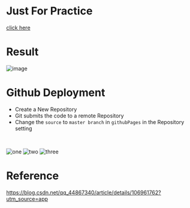 # Just For Practice

[click here](https://axyzdong.github.io/Just-for-practice/)

# Result

![image](https://user-images.githubusercontent.com/45477220/150802792-3ec81d2c-5f09-452a-b607-ea076fdc59ce.png)


# Github Deployment
- Create a New Repository
- Git submits the code to a remote Repository
- Change the `source` to `master branch` in `githubPages` in the Repository setting 

<br>

![one](https://github.com/AXYZdong/love-you/blob/master/image-folder/order1.png)
![two](https://github.com/AXYZdong/love-you/blob/master/image-folder/order2.png)
![three](https://github.com/AXYZdong/love-you/blob/master/image-folder/order3.png)

# Reference
https://blog.csdn.net/qq_44867340/article/details/106961762?utm_source=app

